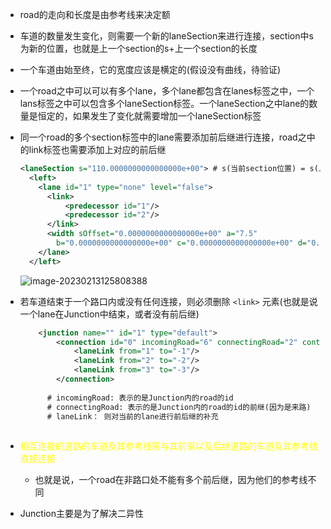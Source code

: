 - road的走向和长度是由参考线来决定额

- 车道的数量发生变化，则需要一个新的laneSection来进行连接，section中s为新的位置，也就是上一个section的s+上一个section的长度

- 一个车道由始至终，它的宽度应该是横定的(假设没有曲线，待验证)

- 一个road之中可以可以有多个lane，多个lane都包含在lanes标签之中，一个lans标签之中可以包含多个laneSection标签。一个laneSection之中lane的数量是恒定的，如果发生了变化就需要增加一个laneSection标签

- 同一个road的多个section标签中的lane需要添加前后继进行连接，road之中的link标签也需要添加上对应的前后继

  ```xml
  <laneSection s="110.0000000000000000e+00"> # s(当前section位置) = s(上一个section的位置)+s(上一个section的长度)
    <left>
      <lane id="1" type="none" level="false">
        <link>
            <predecessor id="1"/>
            <predecessor id="2"/>
        </link>
        <width sOffset="0.0000000000000000e+00" a="7.5"
          b="0.0000000000000000e+00" c="0.0000000000000000e+00" d="0.0000000000000000e+00" />
      </lane>
    </left>
  ```

  ![image-20230213125808388](https://yrecord.oss-cn-hangzhou.aliyuncs.com/picture/202302131258594.png)

- 若车道结束于一个路口内或没有任何连接，则必须删除 `<link>` 元素(也就是说一个lane在Junction中结束，或者没有前后继)

  ```xml
      <junction name="" id="1" type="default">
          <connection id="0" incomingRoad="6" connectingRoad="2" contactPoint="start">
              <laneLink from="1" to="-1"/>
              <laneLink from="2" to="-2"/>
              <laneLink from="3" to="-3"/>
          </connection>
      
        # incomingRoad: 表示的是Junction内的road的id
        # connectingRoad: 表示的是Junction内的road的id的前继(因为是来路)
        # laneLink： 则对当前的lane进行前后继的补充
        
  ```

- <font color=yellow>相互连接的道路的车道及其参考线需与其前驱以及后继道路的车道及其参考线直接连接</font>

  - 也就是说，一个road在非路口处不能有多个前后继，因为他们的参考线不同

- Junction主要是为了解决二异性